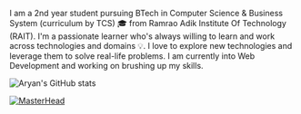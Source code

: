 I am a 2nd year student pursuing BTech in Computer Science & Business System (curriculum by TCS) 🎓 from Ramrao Adik Institute Of Technology (RAIT). I'm a passionate learner who's always willing to learn and work across technologies and domains 💡. I love to explore new technologies and leverage them to solve real-life problems. I am currently into Web Development and working on brushing up my skills.

![Aryan's GitHub stats](https://github-readme-stats.vercel.app/api?username=AryanKunwar02&theme=dark&show_icons=true)

[![MasterHead](file:///C:/Users/aryan/Downloads/banner.png)](https://github.com/AryanKunwar02)





